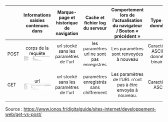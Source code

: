 |    |   Informations saisies contenues dans |  Marque-page et historique de navigation |   Cache et fichier log du serveur |   Comportement lors de l’actualisation du navigateur / Bouton « précédent »    | Type de données | Longueur des données |
|---    |:-:    |:-:    |:-:    |:-:   |:-:  |--: |
POST |   corps de la requête  ![](./post_pas_url.jpg)|   url stocké sans les paramètres de l'url   |  les paramètres url ne sont pas enregistrés  |  Les paramètres sont renvoyées à nouveau  |   Caractères ASCII + données binaires  | Illimitée
GET |   url ![](./get_url.PNG)  |   url stocké sans les paramètres de l'url  |  paramètres enregistrés sans chiffrement  |   Les paramètres de l’URL n'ont pas à être envoyés à nouveau. |   Caractères ASCII  | Limitée à la longueur maximale de l'url : 2 048 caractères. |


Source : https://www.ionos.fr/digitalguide/sites-internet/developpement-web/get-vs-post/
